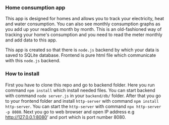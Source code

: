 ### Home consumption app
This app is designed for homes and allows you to track your electricity, heat and water consumption. You can also see monthly consumption graphs as you add up your readings month by month. This is an old-fashioned way of tracking your home's consumption and you need to read the meter monthly and add data to this app.

This app is created so that there is `node.js` backend by which your data is saved to SQLite database. Frontend is pure html file which communicate with this `node.js` backend.

### How to install

First you have to clone this repo and go to backend folder. Here you run command `npm install` which install needed files. You can start backend with command `node server.js` in your `backend/db/` folder. After that you go to your frontend folder and install `http-server` with command `npm install http-server`. You can start the `http-server` with command `npx http-server -p 8080`. Next you go to web browser and open IP address e.g http://127.0.0.1:8080' and port which is port number 8080.
